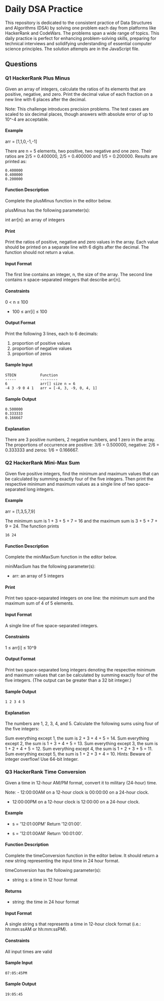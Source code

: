 # Daily DSA Practice

This repository is dedicated to the consistent practice of Data Structures and Algorithms (DSA) by solving one problem each day from platforms like HackerRank and CodeWars. The problems span a wide range of topics. This daily practice is perfect for enhancing problem-solving skills, preparing for technical interviews and solidifying understanding of essential computer science principles. The solution attempts are in the JavaScript file.

## Questions

### Q1 HackerRank Plus Minus

Given an array of integers, calculate the ratios of its elements that are positive, negative, and zero. Print the decimal value of each fraction on a new line with 6 places after the decimal.

Note: This challenge introduces precision problems. The test cases are scaled to six decimal places, though answers with absolute error of up to 10^-4 are acceptable.

#### Example

arr = [1,1,0,-1,-1]

There are n = 5 elements, two positive, two negative and one zero. Their ratios are 2/5 = 0.400000, 2/5 = 0.400000 and 1/5 = 0.200000. Results are printed as:

```
0.400000
0.400000
0.200000
```

#### Function Description

Complete the plusMinus function in the editor below.

plusMinus has the following parameter(s):

int arr[n]: an array of integers

#### Print

Print the ratios of positive, negative and zero values in the array. Each value should be printed on a separate line with 6 digits after the decimal. The function should not return a value.

#### Input Format

The first line contains an integer, n, the size of the array.
The second line contains n space-separated integers that describe arr[n].

#### Constraints

0 < n ≤ 100

- 100 ≤ arr[i] ≤ 100

#### Output Format

Print the following 3 lines, each to 6 decimals:

1. proportion of positive values
2. proportion of negative values
3. proportion of zeros

#### Sample Input

```
STDIN           Function
-----           --------
6               arr[] size n = 6
-4 3 -9 0 4 1   arr = [-4, 3, -9, 0, 4, 1]
```

#### Sample Output

```
0.500000
0.333333
0.166667
```

#### Explanation

There are 3 positive numbers, 2 negative numbers, and 1 zero in the array.
The proportions of occurrence are positive: 3/6 = 0.500000, negative: 2/6 = 0.333333 and zeros: 1/6 = 0.166667.

### Q2 HackerRank Mini-Max Sum

Given five positive integers, find the minimum and maximum values that can be calculated by summing exactly four of the five integers. Then print the respective minimum and maximum values as a single line of two space-separated long integers.

#### Example

arr = [1,3,5,7,9]

The minimum sum is 1 + 3 + 5 + 7 = 16 and the maximum sum is 3 + 5 + 7 + 9 = 24. The function prints

```
16 24
```

#### Function Description

Complete the miniMaxSum function in the editor below.

miniMaxSum has the following parameter(s):

- arr: an array of 5 integers

#### Print

Print two space-separated integers on one line: the minimum sum and the maximum sum of 4 of 5 elements.

#### Input Format

A single line of five space-separated integers.

#### Constraints

1 ≤ arr[i] ≤ 10^9

#### Output Format

Print two space-separated long integers denoting the respective minimum and maximum values that can be calculated by summing exactly four of the five integers. (The output can be greater than a 32 bit integer.)

#### Sample Output

```
1 2 3 4 5
```

#### Explanation

The numbers are 1, 2, 3, 4, and 5. Calculate the following sums using four of the five integers:

Sum everything except 1, the sum is 2 + 3 + 4 + 5 = 14.
Sum everything except 2, the sum is 1 + 3 + 4 + 5 = 13.
Sum everything except 3, the sum is 1 + 2 + 4 + 5 = 12.
Sum everything except 4, the sum is 1 + 2 + 3 + 5 = 11.
Sum everything except 5, the sum is 1 + 2 + 3 + 4 = 10.
Hints: Beware of integer overflow! Use 64-bit Integer.

### Q3 HackerRank Time Conversion

Given a time in 12-hour AM/PM format, convert it to military (24-hour) time.

Note: - 12:00:00AM on a 12-hour clock is 00:00:00 on a 24-hour clock.
- 12:00:00PM on a 12-hour clock is 12:00:00 on a 24-hour clock.

#### Example

* s = '12:01:00PM'
Return '12:01:00'.

* s = '12:01:00AM'
Return '00:01:00'.

#### Function Description

Complete the timeConversion function in the editor below. It should return a new string representing the input time in 24 hour format.

timeConversion has the following parameter(s):

* string s: a time in 12 hour format

#### Returns

* string: the time in 24 hour format

#### Input Format

A single string s that represents a time in 12-hour clock format (i.e.: hh:mm:ssAM or hh:mm:ssPM).

#### Constraints

All input times are valid

#### Sample Input

```
07:05:45PM
```

#### Sample Output

```
19:05:45
```

